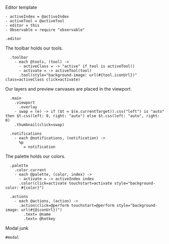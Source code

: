 Editor template

    - activeIndex = @activeIndex
    - activeTool = @activeTool
    - editor = this
    - Observable = require "observable"

    .editor

The toolbar holds our tools.

      .toolbar
        - each @tools, (tool) ->
          - activeClass = -> "active" if tool is activeTool()
          - activate = -> activeTool(tool)
          .tool(style="background-image: url(#{tool.iconUrl})" class=activeClass click=activate)

Our layers and preview canvases are placed in the viewport.

      .main
        .viewport
          .overlay
        - swap = (e) -> if ($t = $(e.currentTarget)).css("left") is "auto" then $t.css(left: 0, right: "auto") else $t.css(left: "auto", right: 0)
        .thumbnail(click=swap)

      .notifications
        - each @notifications, (notification) ->
          %p
            = notification

The palette holds our colors.

      .palette
        .color.current
        - each @palette, (color, index) ->
          - activate = -> activeIndex index
          .color(click=activate touchstart=activate style="background-color: #{color}")

      .actions
        - each @actions, (action) ->
          .action(click=@perform touchstart=@perform style="background-image: url(#{@iconUrl})")
            .text= @name
            .text= @hotkey

Modal junk

    #modal
